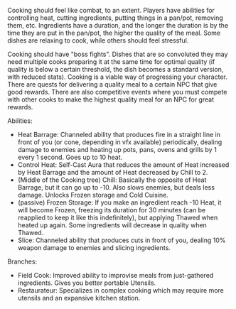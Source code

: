 Cooking should feel like combat, to an extent. Players have abilities for controlling heat, cutting ingredients, putting things in a pan/pot, removing them, etc. Ingredients have a duration, and the longer the duration is by the time they are put in the pan/pot, the higher the quality of the meal. Some dishes are relaxing to cook, while others should feel stressful.

Cooking should have "boss fights". Dishes that are so convoluted they may need multiple cooks preparing it at the same time for optimal quality (if quality is below a certain threshold, the dish becomes a standard version, with reduced stats).
Cooking is a viable way of progressing your character. There are quests for delivering a quality meal to a certain NPC that give good rewards. There are also competitive events where you must compete with other cooks to make the highest quality meal for an NPC for great rewards.

Abilities:
- Heat Barrage: Channeled ability that produces fire in a straight line in front of you (or cone, depending in vfx available) periodically, dealing damage to enemies and heating up pots, pans, ovens and grills by 1 every 1 second. Goes up to 10 heat.
- Control Heat: Self-Cast Aura that reduces the amount of Heat increased by Heat Barrage and the amount of Heat decreased by Chill to 2.
- (Middle of the Cooking tree) Chill: Basically the opposite of Heat Barrage, but it can go up to -10. Also slows enemies, but deals less damage. Unlocks Frozen storage and Cold Cuisine.
- (passive) Frozen Storage: If you make an ingredient reach -10 Heat, it will become Frozen, freezing its duration for 30 minutes (can be reapplied to keep it like this indefinitely), but applying Thawed when heated up again. Some ingredients will decrease in quality when Thawed.
- Slice: Channeled ability that produces cuts in front of you, dealing 10% weapon damage to enemies and slicing ingredients.

Branches: 
- Field Cook: Improved ability to improvise meals from just-gathered ingredients. Gives you better portable Utensils.
- Restaurateur: Specializes in complex cooking which may require more utensils and an expansive kitchen station.